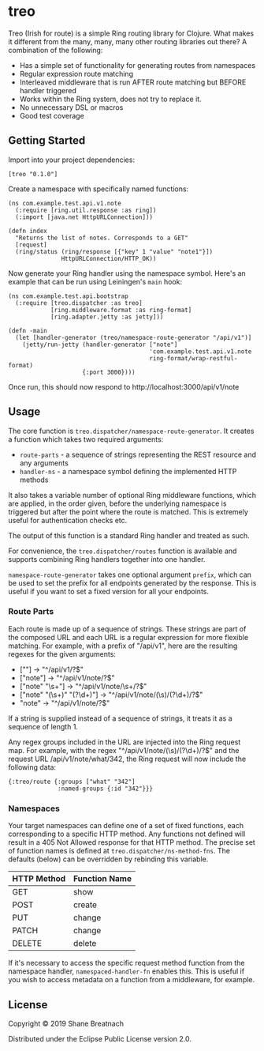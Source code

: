 # treo

Treo (Irish for route) is a simple Ring routing library for Clojure. What
makes it different from the many, many, many other routing libraries out there?
A combination of the following:

* Has a simple set of functionality for generating routes from namespaces
* Regular expression route matching
* Interleaved middleware that is run AFTER route matching but BEFORE handler triggered
* Works within the Ring system, does not try to replace it.
* No unnecessary DSL or macros
* Good test coverage

## Getting Started

Import into your project dependencies:

    [treo "0.1.0"]

Create a namespace with specifically named functions:

    (ns com.example.test.api.v1.note
      (:require [ring.util.response :as ring])
      (:import [java.net HttpURLConnection]))

    (defn index
      "Returns the list of notes. Corresponds to a GET"
      [request]
      (ring/status (ring/response [{"key" 1 "value" "note1"}])
                   HttpURLConnection/HTTP_OK))

Now generate your Ring handler using the namespace symbol. Here's an example
that can be run using Leiningen's `main` hook:

    (ns com.example.test.api.bootstrap
      (:require [treo.dispatcher :as treo]
                [ring.middleware.format :as ring-format]
                [ring.adapter.jetty :as jetty]))

    (defn -main
      (let [handler-generator (treo/namespace-route-generator "/api/v1")]
        (jetty/run-jetty (handler-generator ["note"]
                                            'com.example.test.api.v1.note
                                            ring-format/wrap-restful-format)
                         {:port 3000})))

Once run, this should now respond to http://localhost:3000/api/v1/note

## Usage

The core function is `treo.dispatcher/namespace-route-generator`.
It creates a function which takes two required arguments:
* `route-parts` - a sequence of strings representing the REST resource and any arguments
* `handler-ns` - a namespace symbol defining the implemented HTTP methods

It also takes a variable number of optional Ring middleware functions, which
are applied, in the order given, before the underlying namespace is triggered
but after the point where the route is matched. This is extremely useful
for authentication checks etc.

The output of this function is a standard Ring handler and treated as such.

For convenience, the `treo.dispatcher/routes` function is
available and supports combining Ring handlers together into one handler.

`namespace-route-generator` takes one optional argument `prefix`, which can be
used to set the prefix for all endpoints generated by the response. This is
useful if you want to set a fixed version for all your endpoints.

### Route Parts

Each route is made up of a sequence of strings. These strings are part of the
composed URL and each URL is a regular expression for more flexible matching.
For example, with a prefix of "/api/v1", here are the resulting regexes for
the given arguments:

* [""] -> "^/api/v1/?$"
* ["note"] -> "^/api/v1/note/?$"
* ["note" "\s+"] -> "^/api/v1/note/\s+/?$"
* ["note" "(\s+)" "(?<id>\d+)"] -> "^/api/v1/note/(\s)/(?<id>\d+)/?$"
* "note" -> "^/api/v1/note/?$"

If a string is supplied instead of a sequence of strings, it treats it as a
sequence of length 1.

Any regex groups included in the URL are injected into the Ring
request map. For example, with the regex "^/api/v1/note/(\s)/(?<id>\d+)/?$"
and the request URL /api/v1/note/what/342, the Ring request will now include
the following data:

    {:treo/route {:groups ["what" "342"]
                  :named-groups {:id "342"}}}

### Namespaces

Your target namespaces can define one of a set of fixed functions, each
corresponding to a specific HTTP method. Any functions not defined will
result in a 405 Not Allowed response for that HTTP method. The precise set of
function names is defined at `treo.dispatcher/ns-method-fns`.
The defaults (below) can be overridden by rebinding this variable.

|HTTP Method|Function Name|
|---|---|
|GET|show|
|POST|create|
|PUT|change|
|PATCH|change|
|DELETE|delete|

If it's necessary to access the specific request method function from the
namespace handler, `namespaced-handler-fn` enables this. This is useful if you
wish to access metadata on a function from a middleware, for example.

## License

Copyright © 2019 Shane Breatnach

Distributed under the Eclipse Public License version 2.0.

